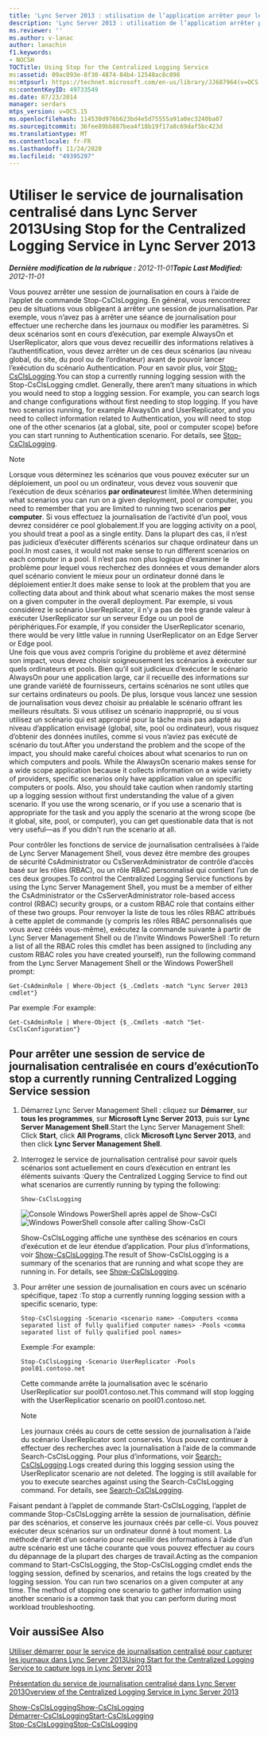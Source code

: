 ```yaml
---
title: 'Lync Server 2013 : utilisation de l’application arrêter pour le service de journalisation centralisée'
description: 'Lync Server 2013 : utilisation de l’application arrêter pour le service de journalisation centralisée.'
ms.reviewer: ''
ms.author: v-lanac
author: lanachin
f1.keywords:
- NOCSH
TOCTitle: Using Stop for the Centralized Logging Service
ms:assetid: 09ac093e-8f30-4874-84b4-12548ac8c898
ms:mtpsurl: https://technet.microsoft.com/en-us/library/JJ687964(v=OCS.15)
ms:contentKeyID: 49733549
ms.date: 07/23/2014
manager: serdars
mtps_version: v=OCS.15
ms.openlocfilehash: 114530d976b623bd4e5d75555a91a0ec3240ba07
ms.sourcegitcommit: 36fee89bb887bea4f18b19f17a8c69daf5bc423d
ms.translationtype: MT
ms.contentlocale: fr-FR
ms.lasthandoff: 11/24/2020
ms.locfileid: "49395297"
---
```

# <a name="using-stop-for-the-centralized-logging-service-in-lync-server-2013"></a><span data-ttu-id="07373-103">Utiliser le service de journalisation centralisé dans Lync Server 2013</span><span class="sxs-lookup"><span data-stu-id="07373-103">Using Stop for the Centralized Logging Service in Lync Server 2013</span></span>

<div data-xmlns="http://www.w3.org/1999/xhtml">

<div class="topic" data-xmlns="http://www.w3.org/1999/xhtml" data-msxsl="urn:schemas-microsoft-com:xslt" data-cs="https://msdn.microsoft.com/">

<div data-asp="https://msdn2.microsoft.com/asp">



</div>

<div id="mainSection">

<div id="mainBody"><span data-ttu-id="07373-104">

<span> </span></span><span class="sxs-lookup"><span data-stu-id="07373-104">

<span> </span></span></span>

<span data-ttu-id="07373-105">_**Dernière modification de la rubrique :** 2012-11-01_</span><span class="sxs-lookup"><span data-stu-id="07373-105">_**Topic Last Modified:** 2012-11-01_</span></span>

<span data-ttu-id="07373-p101">Vous pouvez arrêter une session de journalisation en cours à l’aide de l’applet de commande Stop-CsClsLogging. En général, vous rencontrerez peu de situations vous obligeant à arrêter une session de journalisation. Par exemple, vous n’avez pas à arrêter une séance de journalisation pour effectuer une recherche dans les journaux ou modifier les paramètres. Si deux scénarios sont en cours d’exécution, par exemple AlwaysOn et UserReplicator, alors que vous devez recueillir des informations relatives à l’authentification, vous devez arrêter un de ces deux scénarios (au niveau global, du site, du pool ou de l’ordinateur) avant de pouvoir lancer l’exécution du scénario Authentication. Pour en savoir plus, voir [Stop-CsClsLogging](https://docs.microsoft.com/powershell/module/skype/Stop-CsClsLogging).</span><span class="sxs-lookup"><span data-stu-id="07373-p101">You can stop a currently running logging session with the Stop-CsClsLogging cmdlet. Generally, there aren’t many situations in which you would need to stop a logging session. For example, you can search logs and change configurations without first needing to stop logging. If you have two scenarios running, for example AlwaysOn and UserReplicator, and you need to collect information related to Authentication, you will need to stop one of the other scenarios (at a global, site, pool or computer scope) before you can start running to Authentication scenario. For details, see [Stop-CsClsLogging](https://docs.microsoft.com/powershell/module/skype/Stop-CsClsLogging).</span></span>

<div>


> [!NOTE]  
> <span data-ttu-id="07373-111">Lorsque vous déterminez les scénarios que vous pouvez exécuter sur un déploiement, un pool ou un ordinateur, vous devez vous souvenir que l’exécution de deux scénarios <STRONG>par ordinateur</STRONG>est limitée.</span><span class="sxs-lookup"><span data-stu-id="07373-111">When determining what scenarios you can run on a given deployment, pool or computer, you need to remember that you are limited to running two scenarios <STRONG>per computer</STRONG>.</span></span> <span data-ttu-id="07373-112">Si vous effectuez la journalisation de l’activité d’un pool, vous devrez considérer ce pool globalement.</span><span class="sxs-lookup"><span data-stu-id="07373-112">If you are logging activity on a pool, you should treat a pool as a single entity.</span></span> <span data-ttu-id="07373-113">Dans la plupart des cas, il n’est pas judicieux d’exécuter différents scénarios sur chaque ordinateur dans un pool.</span><span class="sxs-lookup"><span data-stu-id="07373-113">In most cases, it would not make sense to run different scenarios on each computer in a pool.</span></span> <span data-ttu-id="07373-114">Il n’est pas non plus logique d’examiner le problème pour lequel vous recherchez des données et vous demander alors quel scénario convient le mieux pour un ordinateur donné dans le déploiement entier.</span><span class="sxs-lookup"><span data-stu-id="07373-114">It does make sense to look at the problem that you are collecting data about and think about what scenario makes the most sense on a given computer in the overall deployment.</span></span> <span data-ttu-id="07373-115">Par exemple, si vous considérez le scénario UserReplicator, il n’y a pas de très grande valeur à exécuter UserReplicator sur un serveur Edge ou un pool de périphériques.</span><span class="sxs-lookup"><span data-stu-id="07373-115">For example, if you consider the UserReplicator scenario, there would be very little value in running UserReplicator on an Edge Server or Edge pool.</span></span><BR><span data-ttu-id="07373-p103">Une fois que vous avez compris l’origine du problème et avez déterminé son impact, vous devez choisir soigneusement les scénarios à exécuter sur quels ordinateurs et pools. Bien qu’il soit judicieux d’exécuter le scénario AlwaysOn pour une application large, car il recueille des informations sur une grande variété de fournisseurs, certains scénarios ne sont utiles que sur certains ordinateurs ou pools. De plus, lorsque vous lancez une session de journalisation vous devez choisir au préalable le scénario offrant les meilleurs résultats. Si vous utilisez un scénario inapproprié, ou si vous utilisez un scénario qui est approprié pour la tâche mais pas adapté au niveau d’application envisagé (global, site, pool ou ordinateur), vous risquez d’obtenir des données inutiles, comme si vous n’aviez pas exécuté de scénario du tout.</span><span class="sxs-lookup"><span data-stu-id="07373-p103">After you understand the problem and the scope of the impact, you should make careful choices about what scenarios to run on which computers and pools. While the AlwaysOn scenario makes sense for a wide scope application because it collects information on a wide variety of providers, specific scenarios only have application value on specific computers or pools. Also, you should take caution when randomly starting up a logging session without first understanding the value of a given scenario. If you use the wrong scenario, or if you use a scenario that is appropriate for the task and you apply the scenario at the wrong scope (be it global, site, pool, or computer), you can get questionable data that is not very useful—as if you didn't run the scenario at all.</span></span>



</div>

<span data-ttu-id="07373-120">Pour contrôler les fonctions de service de journalisation centralisées à l’aide de Lync Server Management Shell, vous devez être membre des groupes de sécurité CsAdministrator ou CsServerAdministrator de contrôle d’accès basé sur les rôles (RBAC), ou un rôle RBAC personnalisé qui contient l’un de ces deux groupes.</span><span class="sxs-lookup"><span data-stu-id="07373-120">To control the Centralized Logging Service functions by using the Lync Server Management Shell, you must be a member of either the CsAdministrator or the CsServerAdministrator role-based access control (RBAC) security groups, or a custom RBAC role that contains either of these two groups.</span></span> <span data-ttu-id="07373-121">Pour renvoyer la liste de tous les rôles RBAC attribués à cette applet de commande (y compris les rôles RBAC personnalisés que vous avez créés vous-même), exécutez la commande suivante à partir de Lync Server Management Shell ou de l’invite Windows PowerShell :</span><span class="sxs-lookup"><span data-stu-id="07373-121">To return a list of all the RBAC roles this cmdlet has been assigned to (including any custom RBAC roles you have created yourself), run the following command from the Lync Server Management Shell or the Windows PowerShell prompt:</span></span>

    Get-CsAdminRole | Where-Object {$_.Cmdlets -match "Lync Server 2013 cmdlet"}

<span data-ttu-id="07373-122">Par exemple :</span><span class="sxs-lookup"><span data-stu-id="07373-122">For example:</span></span>

    Get-CsAdminRole | Where-Object {$_.Cmdlets -match "Set-CsClsConfiguration"}

<div>

## <a name="to-stop-a-currently-running-centralized-logging-service-session"></a><span data-ttu-id="07373-123">Pour arrêter une session de service de journalisation centralisée en cours d’exécution</span><span class="sxs-lookup"><span data-stu-id="07373-123">To stop a currently running Centralized Logging Service session</span></span>

1.  <span data-ttu-id="07373-124">Démarrez Lync Server Management Shell : cliquez sur **Démarrer**, sur **tous les programmes**, sur **Microsoft Lync Server 2013**, puis sur **Lync Server Management Shell**.</span><span class="sxs-lookup"><span data-stu-id="07373-124">Start the Lync Server Management Shell: Click **Start**, click **All Programs**, click **Microsoft Lync Server 2013**, and then click **Lync Server Management Shell**.</span></span>

2.  <span data-ttu-id="07373-125">Interrogez le service de journalisation centralisé pour savoir quels scénarios sont actuellement en cours d’exécution en entrant les éléments suivants :</span><span class="sxs-lookup"><span data-stu-id="07373-125">Query the Centralized Logging Service to find out what scenarios are currently running by typing the following:</span></span>
    
        Show-CsClsLogging
    
    <span data-ttu-id="07373-126">![Console Windows PowerShell après appel de Show-CsCl](images/JJ687964.eb190c32-529c-4277-a731-52c47d22d8fa(OCS.15).jpg "Console Windows PowerShell après appel de Show-CsCl")</span><span class="sxs-lookup"><span data-stu-id="07373-126">![Windows PowerShell console after calling Show-CsCl](images/JJ687964.eb190c32-529c-4277-a731-52c47d22d8fa(OCS.15).jpg "Windows PowerShell console after calling Show-CsCl")</span></span>
    
    <span data-ttu-id="07373-p105">Show-CsClsLogging affiche une synthèse des scénarios en cours d’exécution et de leur étendue d’application. Pour plus d’informations, voir [Show-CsClsLogging](https://docs.microsoft.com/powershell/module/skype/Show-CsClsLogging).</span><span class="sxs-lookup"><span data-stu-id="07373-p105">The result of Show-CsClsLogging is a summary of the scenarios that are running and what scope they are running in. For details, see [Show-CsClsLogging](https://docs.microsoft.com/powershell/module/skype/Show-CsClsLogging).</span></span>

3.  <span data-ttu-id="07373-129">Pour arrêter une session de journalisation en cours avec un scénario spécifique, tapez :</span><span class="sxs-lookup"><span data-stu-id="07373-129">To stop a currently running logging session with a specific scenario, type:</span></span>
    
        Stop-CsClsLogging -Scenario <scenario name> -Computers <comma separated list of fully qualified computer names> -Pools <comma separated list of fully qualified pool names>
    
    <span data-ttu-id="07373-130">Exemple :</span><span class="sxs-lookup"><span data-stu-id="07373-130">For example:</span></span>
    
        Stop-CsClsLogging -Scenario UserReplicator -Pools pool01.contoso.net
    
    <span data-ttu-id="07373-131">Cette commande arrête la journalisation avec le scénario UserReplicatior sur pool01.contoso.net.</span><span class="sxs-lookup"><span data-stu-id="07373-131">This command will stop logging with the UserReplicatior scenario on pool01.contoso.net.</span></span>
    
    <div>
    

    > [!NOTE]  
    > <span data-ttu-id="07373-p106">Les journaux créés au cours de cette session de journalisation à l’aide du scénario UserReplicator sont conservés. Vous pouvez continuer à effectuer des recherches avec la journalisation à l’aide de la commande Search-CsClsLogging. Pour plus d’informations, voir <A href="https://docs.microsoft.com/powershell/module/skype/Search-CsClsLogging">Search-CsClsLogging</A>.</span><span class="sxs-lookup"><span data-stu-id="07373-p106">Logs created during this logging session using the UserReplicator scenario are not deleted. The logging is still available for you to execute searches against using the Search-CsClsLogging command. For details, see <A href="https://docs.microsoft.com/powershell/module/skype/Search-CsClsLogging">Search-CsClsLogging</A>.</span></span>

    
    </div>

<span data-ttu-id="07373-p107">Faisant pendant à l’applet de commande Start-CsClsLogging, l’applet de commande Stop-CsClsLogging arrête la session de journalisation, définie par des scénarios, et conserve les journaux créés par celle-ci. Vous pouvez exécuter deux scénarios sur un ordinateur donné à tout moment. La méthode d’arrêt d’un scénario pour recueillir des informations à l’aide d’un autre scénario est une tâche courante que vous pouvez effectuer au cours du dépannage de la plupart des charges de travail.</span><span class="sxs-lookup"><span data-stu-id="07373-p107">Acting as the companion command to Start-CsClsLogging, the Stop-CsClsLogging cmdlet ends the logging session, defined by scenarios, and retains the logs created by the logging session. You can run two scenarios on a given computer at any time. The method of stopping one scenario to gather information using another scenario is a common task that you can perform during most workload troubleshooting.</span></span>

</div>

<div>

## <a name="see-also"></a><span data-ttu-id="07373-138">Voir aussi</span><span class="sxs-lookup"><span data-stu-id="07373-138">See Also</span></span>


[<span data-ttu-id="07373-139">Utiliser démarrer pour le service de journalisation centralisé pour capturer les journaux dans Lync Server 2013</span><span class="sxs-lookup"><span data-stu-id="07373-139">Using Start for the Centralized Logging Service to capture logs in Lync Server 2013</span></span>](lync-server-2013-using-start-for-the-centralized-logging-service-to-capture-logs.md)  


[<span data-ttu-id="07373-140">Présentation du service de journalisation centralisé dans Lync Server 2013</span><span class="sxs-lookup"><span data-stu-id="07373-140">Overview of the Centralized Logging Service in Lync Server 2013</span></span>](lync-server-2013-overview-of-the-centralized-logging-service.md)  


[<span data-ttu-id="07373-141">Show-CsClsLogging</span><span class="sxs-lookup"><span data-stu-id="07373-141">Show-CsClsLogging</span></span>](https://docs.microsoft.com/powershell/module/skype/Show-CsClsLogging)  
[<span data-ttu-id="07373-142">Démarrer-CsClsLogging</span><span class="sxs-lookup"><span data-stu-id="07373-142">Start-CsClsLogging</span></span>](https://docs.microsoft.com/powershell/module/skype/Start-CsClsLogging)  
[<span data-ttu-id="07373-143">Stop-CsClsLogging</span><span class="sxs-lookup"><span data-stu-id="07373-143">Stop-CsClsLogging</span></span>](https://docs.microsoft.com/powershell/module/skype/Stop-CsClsLogging)  
  

<span data-ttu-id="07373-144"></div>

</div>

<span> </span>

</div>

</div>

</span><span class="sxs-lookup"><span data-stu-id="07373-144"></div>

</div>

<span> </span>

</div>

</div>

</span></span></div>

